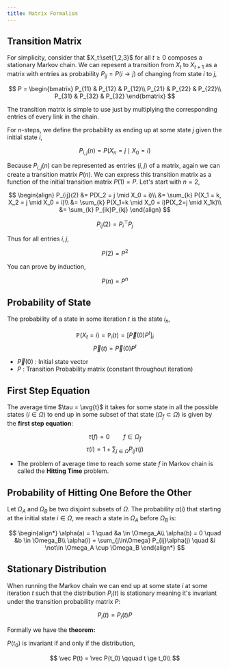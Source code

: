 ```yaml
---
title: Matrix Formalism
---
```


## Transition Matrix

For simplicity, consider that $X_t:\set{1,2,3}$ for all $t \ge 0$ composes a stationary Markov chain. We can repesent a transition from $X_t$ to $X_{t+1}$ as a matrix with entries as probability $P_{ij} = P(i \to j)$ of changing from state $i$ to $j$,

$$
P =
\begin{bmatrix}
P_{11} & P_{12} & P_{12}\\
P_{21} & P_{22} & P_{22}\\
P_{31} & P_{32} & P_{32}
\end{bmatrix}
$$

The transition matrix is simple to use just by multiplying the corresponding entries of every link in the chain.

For $n$-steps, we define the probability as ending up at some state $j$ given the initial state $i$,

$$
P_{i,j}(n) = P(X_n = j \mid X_0 = i)
$$

Because $P_{i,j}(n)$ can be represented as entries $(i,j)$ of a matrix, again we can create a transition matrix $P(n)$. We can express this transition matrix as a function of the initial transition matrix $P(1) = P$. Let's start with $n=2$,

$$
\begin{align}
    P_{ij}(2) &= P(X_2 = j \mid X_0 = i)\\
    &= \sum_{k} P(X_1 = k, X_2 = j \mid X_0 = i)\\
    &= \sum_{k} P(X_1=k \mid X_0 = i)P(X_2=j \mid X_1k)\\
    &= \sum_{k} P_{ik}P_{kj}
\end{align}
$$

$$
P_{ij}(2) = P_i^\top P_j
$$

Thus for all entries $i,j$,

$$
P(2) = P^2
$$

You can prove by induction,

$$
P(n) = P^n
$$

## Probability of State

The probability of a state in some iteration $t$ is the state $i_n$,

$$ \mathbb P(X_t = i) = \mathbb P_i(t) = \left[\vec P(0)  P^t\right]_{i} $$
$$\vec P(t) = \vec P(0) P^t$$

* $\vec P(0)$ : Initial state vector
* $P$ : Transition Probability matrix (constant throughout iteration)

## First Step Equation

The average time $\tau = \avg{t}$ it takes for some state in all the possible states ($i \in \Omega$) to end up in some subset of that state ($\Omega_f \subset \Omega$) is given by the **first step equation**:

$$ \tau(f) = 0 \qquad f \in \Omega_f$$
$$ \tau(i) = 1 + \sum_{j \in \Omega} P_{ij}\tau(j) $$

* The problem of average time to reach some state $f$ in Markov chain is called the **Hitting Time** problem.

## Probability of Hitting One Before the Other

Let $\Omega_A$ and $\Omega_B$ be two disjoint subsets of $\Omega$. The probability $\alpha(i)$ that starting at the initial state $i \in \Omega$, we reach a state in $\Omega_A$ before $\Omega_B$ is:

$$
\begin{align*}
    \alpha(a) = 1 \quad &a \in \Omega_A\\
    \alpha(b) = 0 \quad &b \in \Omega_B\\
    \alpha(i) = \sum_{j\in\Omega} P_{ij}\alpha(j) \quad &i \not\in \Omega_A \cup \Omega_B
\end{align*}
$$

## Stationary Distribution

When running the Markov chain we can end up at some state $i$ at some iteration $t$ such that the distribution $P_i(t)$ is stationary meaning it's invariant under the transition probability matrix $P$:

$$
P_i(t) = P_i(t)P
$$

Formally we have the **theorem:**

$P(t_0)$ is invariant if and only if the distribution,

$$
\vec P(t) = \vec P(t_0) \qquad t \ge t_0\\
$$